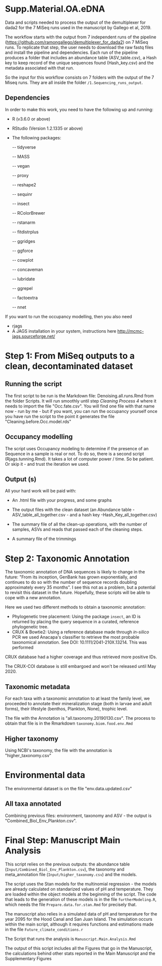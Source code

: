 # Supp.Material.OA.eDNA
Data and scripts needed to process the output of the demultiplexer for dada2 for the 7 MiSeq runs used in the manuscript by Gallego et al, 2019.

The workflow starts with the output from 7 independent runs of the pipeline (https://github.com/ramongallego/demultiplexer_for_dada2) on 7 MiSeq runs. To replicate that step, the user needs to download the raw fastq files and install the pipeline and dependencies. Each run of the pipeline produces a folder that includes an abundance table (ASV_table.csv), a Hash key to keep record of the unique sequences found (Hash_key.csv) and the metadata associated with that run. 

So the input for this workflow consists on 7 folders with the output of the 7 Miseq runs. They are all inside the folder `/1.Sequencing_runs_output`.


## Dependencies

In order to make this work, you need to have the following up and running:
- R (v3.6.0 or above)
- RStudio (Version 1.2.1335 or above)
- The following packages:

  -- tidyverse
  
  -- MASS
  
  -- vegan
  
  -- proxy
  
  -- reshape2
  
  -- sequinr
  
  -- insect
  
  -- RColorBrewer
  
  -- rstanarm
  
  -- fitdistrplus
  
  -- ggridges
  
  -- ggforce
  
  -- cowplot
  
  -- concaveman
  
  -- lubridate
  
  -- ggrepel
  
  -- factoextra
  
  -- nnet
  
If you want to run the occupancy modelling, then you also need
  
 - rjags
 - A JAGS installation in your system, instructions here http://mcmc-jags.sourceforge.net/

# Step 1: From MiSeq outputs to a clean, decontaminated dataset

## Running the script

The first script to be run is the Markdown file: Denoising.all.runs.Rmd from the folder Scripts. It will run smoothly until step *Cleaning Process 4* where it needs to import the file "Occ.fate.csv". You will find one file with that name now - run by me - but if you want, you can run the occupancy yourself once you have run the script to the point it generates the file "Cleaning.before.Occ.model.rds"
  
## Occupancy modelling

The script uses Occupancy modeling to determine if the presence of an Sequence in a sample is real or not. To do so, there is a second script (Rjags.tunning.Rmd). It takes a lot of computer power / time. So be patient. Or skip it - and trust the iteration we used.

## Output (s)

All your hard work will be paid with:

- An .html file with your progress, and some graphs
- The output files with the clean dataset (an Abundance table - ASV_table_all_together.csv -  and a hash key -Hash_Key_all_together.csv)
- The summary file of all the clean-up operations, with the number of samples, ASVs and reads that passed each of the cleaning steps.


- A summary file of the trimmings

# Step 2: Taxonomic Annotation

The taxonomic annotation of DNA sequences is likely to change in the future: "From its inception, GenBank has grown exponentially, and continues to do so with the number of sequence records doubling approximately every 35 months". I see this not as a problem, but a potential to revisit this dataset in the future. Hopefully, these scripts will be able to cope with a new annotation.

Here we used two different methods to obtain a taxonomic annotation:

- Phylogenetic tree placement: Using the package `insect`, an ID is returned by placing the query sequence in a curated, reference phylogenetic tree. 
- CRUX & Bowtie2: Using a reference database made through *in-silico* PCR we used Anacapa's classifier to retrieve the most probable taxonomical annotation. See DOI: 10.1111/2041-210X.13214. This was performed 

CRUX database had a higher coverage and thus retrieved more positive IDs. 

The CRUX-COI database is still embargoed and won't be released until May 2020.

## Taxonomic metadata

For each taxa with a taxonomic annotation to at least the family level, we proceeded to annotate their mineralization stage (both in larvae and adult forms), their lifestyle (benthos, Plankton, None), trophic level. 

The file with the Annotation is "all.taxonomy.20190130.csv". The process to obtain that file is in the Rmarkdown `taxonomy.biom.food.env.Rmd`

## Higher taxonomy

Using NCBI's taxonomy, the file with the annotation is "higher_taxonomy.csv"



# Environmental data

The environmental dataset is on the file "env.data.updated.csv"

## All taxa annotated

Combining previous files: environment, taxonomy and ASV - the output is "Combined_Biol_Env_Plankton.csv". 

# Final Step: Manuscript Main Analysis

This script relies on the previous outputs: the abundance table (`Input/Combined_Biol_Env_Plankton.csv`), the taxonomy and meta_annotation file (`Input/higher_taxonomy.csv`) and the models.

The script uses the Stan models for the multinomial regression - the models are already calculated on standarized values of pH and temperature. They are loaded within the object models at the beginning of the script. The code that leads to the generation of these models is in the file `furtherModeling.R`, which needs the file `Prepare.data.for.stan.Rmd` for precisely that.

The manuscript also relies in a simulated data of pH and temperature for the year 2095 for the Hood Canal and San Juan Island. The simulation occurs within the main script, although it requires functions and estimations made in the file `Future_climate_conditions.r`

The Script that runs the analysis is `Manuscript.Main.Analysis.Rmd`

The output of this script includes all the Figures that go in the Manuscript, the calculations behind other stats reported in the Main Manuscript and the Supplementary Figures
